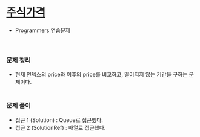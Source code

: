 # [주식가격](https://programmers.co.kr/learn/courses/30/lessons/42584)
- Programmers 연습문제  
<br><br>

### 문제 정리
- 현재 인덱스의 price와 이후의 price를 비교하고, 떨어지지 않는 기간을 구하는 문제이다.
  <br><br>

### 문제 풀이
- 접근 1 (Solution)
   : Queue로 접근했다. 
- 접근 2 (SolutionRef)
   : 배열로 접근했다. 